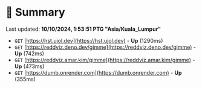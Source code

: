 # 📖 Summary
Last updated: **10/10/2024, 1:53:51 PTG "Asia/Kuala_Lumpur"**

- `GET` [https://hst.ujol.dev](https://hst.ujol.dev) - **Up** (1290ms)
- `GET` [https://reddviz.deno.dev/gimme](https://reddviz.deno.dev/gimme) - **Up** (742ms)
- `GET` [https://reddviz.amar.kim/gimme](https://reddviz.amar.kim/gimme) - **Up** (473ms)
- `GET` [https://dumb.onrender.com](https://dumb.onrender.com) - **Up** (355ms)

